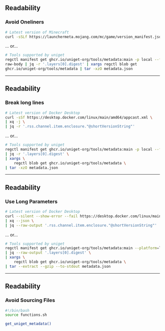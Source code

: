 <i class="fa-duotone fa-solid fa-book-open-reader fa-4x"></i> <!-- .element: style="float: right;" -->

## Readability

### Avoid Oneliners

```bash
# Latest version of Minecraft
curl -sSLf https://launchermeta.mojang.com/mc/game/version_manifest.json | jq -r '.latest.release'
```

... or...

```bash
# Tools supported by uniget
regctl manifest get ghcr.io/uniget-org/tools/metadata:main -p local --format
raw-body | jq -r '.layers[0].digest' | xargs regctl blob get
ghcr.io/uniget-org/tools/metadata | tar -xzO metadata.json
```

---

## Readability

<i class="fa-duotone fa-solid fa-book-open-reader fa-4x"></i> <!-- .element: style="float: right;" -->

### Break long lines

```bash
# Latest version of Docker Desktop
curl -sSf https://desktop.docker.com/linux/main/amd64/appcast.xml \
| xq -j \
| jq -r '.rss.channel.item.enclosure."@shortVersionString"'
```

... or...

```bash
# Tools supported by uniget
regctl manifest get ghcr.io/uniget-org/tools/metadata:main -p local --format=raw-body \
| jq -r '.layers[0].digest' \
| xargs \
    regctl blob get ghcr.io/uniget-org/tools/metadata \
| tar -xzO metadata.json
```

---

## Readability

<i class="fa-duotone fa-solid fa-book-open-reader fa-4x"></i> <!-- .element: style="float: right;" -->

### Use Long Parameters

```bash
# Latest version of Docker Desktop
curl --silent --show-error --fail https://desktop.docker.com/linux/main/amd64/appcast.xml \
| xq --json \
| jq --raw-output '.rss.channel.item.enclosure."@shortVersionString"'
```

... or...

```bash
# Tools supported by uniget
regctl manifest get ghcr.io/uniget-org/tools/metadata:main --platform=local --format=raw-body \
| jq --raw-output '.layers[0].digest' \
| xargs \
    regctl blob get ghcr.io/uniget-org/tools/metadata \
| tar --extract --gzip --to-stdout metadata.json
```

---

## Readability

<i class="fa-duotone fa-solid fa-book-open-reader fa-4x"></i> <!-- .element: style="float: right;" -->

### Avoid Sourcing Files

```bash
#!/bin/bash
source functions.sh

get_uniget_metadata()
```